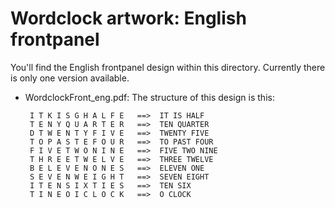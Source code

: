 # Wordclock artwork: English frontpanel

You'll find the English frontpanel design within this directory. Currently 
there is only one version available.

 * WordclockFront_eng.pdf: The structure of this design is this:
    
        I T K I S G H A L F E   ==>  IT IS HALF
        T E N Y Q U A R T E R   ==>  TEN QUARTER
        D T W E N T Y F I V E   ==>  TWENTY FIVE
        T O P A S T E F O U R   ==>  TO PAST FOUR
        F I V E T W O N I N E   ==>  FIVE TWO NINE
        T H R E E T W E L V E   ==>  THREE TWELVE
        B E L E V E N O N E S   ==>  ELEVEN ONE
        S E V E N W E I G H T   ==>  SEVEN EIGHT
        I T E N S I X T I E S   ==>  TEN SIX
        T I N E O I C L O C K   ==>  O CLOCK

